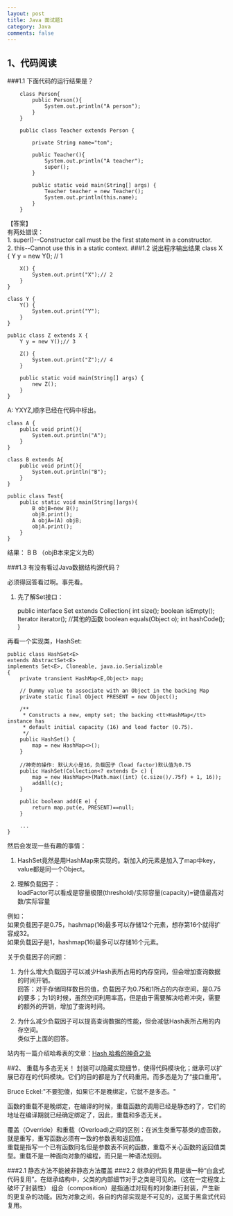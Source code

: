 ```yaml
---
layout: post
title: Java 面试题1
category: Java
comments: false
---
```

## 1、代码阅读
###1.1 下面代码的运行结果是？  

  
		class Person{
			public Person(){
				System.out.println("A person");
			}
		}
	
		public class Teacher extends Person {
		
			private String name="tom";
			
			public Teacher(){
				System.out.println("A teacher");
				super();
			}
			
			public static void main(String[] args) {
				Teacher teacher = new Teacher();
				System.out.println(this.name);
			}
		}

【答案】  
	 有两处错误：  
	 1. super()--Constructor call must be the first statement in a constructor.  
	 2. this--Cannot use this in a static context.
###1.2 说出程序输出结果
	class X {
		Y y = new Y(); // 1
	
		X() {
			System.out.print("X");// 2
		}
	}
	
	class Y {
		Y() {
			System.out.print("Y");
		}
	}
	
	public class Z extends X {
		Y y = new Y();// 3
	
		Z() {
			System.out.print("Z");// 4
		}
	
		public static void main(String[] args) {
			new Z();
		}
	}

A: YXYZ,顺序已经在代码中标出。

	class A {
		public void print(){
			System.out.println("A");
		}
	}

	class B extends A{
		public void print(){
			System.out.println("B");
		}
	}
	
	public class Test{
		public static void main(String[]args){
			B objB=new B();
			objB.print();
			A objA=(A) objB;
			objA.print();
		}
	}

结果： B B
（objB本来定义为B）



###1.3 有没有看过Java数据结构源代码？
  
 必须得回答看过啊。事先看。
 1. 先了解Set接口：
 
	public interface Set<E> extends Collection<E>{
		int size();
		boolean isEmpty();
		Iterator<E> iterator();
		//其他的函数
		boolean equals(Object o);
		int hashCode();
	}

  再看一个实现类，HashSet:

	public class HashSet<E>
    extends AbstractSet<E>
    implements Set<E>, Cloneable, java.io.Serializable
	{
		private transient HashMap<E,Object> map;
	
	    // Dummy value to associate with an Object in the backing Map
	    private static final Object PRESENT = new Object();
	
	    /**
	     * Constructs a new, empty set; the backing <tt>HashMap</tt> instance has
	     * default initial capacity (16) and load factor (0.75).
	     */
	    public HashSet() {
	        map = new HashMap<>();
	    }
	
		//神奇的操作: 默认大小是16，负载因子（load factor)默认值为0.75
	 	public HashSet(Collection<? extends E> c) {
	        map = new HashMap<>(Math.max((int) (c.size()/.75f) + 1, 16));
	        addAll(c);
	    }

		public boolean add(E e) {
       		return map.put(e, PRESENT)==null;
    	}
	
		...
   	}
	
  然后会发现一些有趣的事情：

  1. HashSet竟然是用HashMap来实现的。新加入的元素是加入了map中key，value都是同一个Object。

  2. 理解负载因子：  
loadFactor可以看成是容量极限(threshold)/实际容量(capacity)=键值最高对数/实际容量

例如：  
如果负载因子是0.75，hashmap(16)最多可以存储12个元素，想存第16个就得扩容成32。  
如果负载因子是1，hashmap(16)最多可以存储16个元素。

   关于负载因子的问题： 
 
1. 为什么增大负载因子可以减少Hash表所占用的内存空间，但会增加查询数据的时间开销。  
回答：对于存储同样数目的值，负载因子为0.75和1所占的内存空间，是0.75的要多；为1的时候，虽然空间利用率高，但是由于需要解决哈希冲突，需要的额外的开销，增加了查询时间。
  
2. 为什么减少负载因子可以提高查询数据的性能，但会减低Hash表所占用的内存空间。  
   类似于上面的回答。


站内有一篇介绍哈希表的文章：[Hash 哈希的神奇之处](/algorithm/2015/09/23/java-dataStruct.html)
	
##2、 重载与多态无关！
封装可以隐藏实现细节，使得代码模块化；继承可以扩展已存在的代码模块。它们的目的都是为了代码重用。而多态是为了“接口重用”。

Bruce Eckel:"不要犯傻，如果它不是晚绑定，它就不是多态。"

函数的重载不是晚绑定，在编译的时候，重载函数的调用已经是静态的了，它们的地址在编译期就已经确定绑定了，因此，重载和多态无关。

覆盖（Override）和重载（Overload)之间的区别：在派生类重写基类的虚函数，就是重写，重写函数必须有一致的参数表和返回值。  
重载是指写一个已有函数同名但是参数表不同的函数，重载不关心函数的返回值类型。重载不是一种面向对象的编程，而只是一种语法规则。 

###2.1 静态方法不能被非静态方法覆盖
###2.2 继承的代码复用是做一种“白盒式代码复用”。在继承结构中，父类的内部细节对于之类是可见的。（这在一定程度上破坏了封装性）
组合（composition）是指通过对现有的对象进行封装，产生新的更复杂的功能。因为对象之间，各自的内部实现是不可见的，这属于黑盒式代码复用。